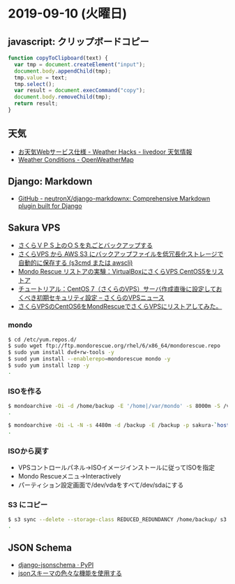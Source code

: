 # 2019-09-10 (火曜日)

## javascript: クリップボードコピー

~~~javascript
function copyToClipboard(text) {
  var tmp = document.createElement("input");
  document.body.appendChild(tmp);
  tmp.value = text;
  tmp.select();
  var result = document.execCommand("copy");
  document.body.removeChild(tmp);
  return result;
}
~~~

## 天気

- [お天気Webサービス仕様 - Weather Hacks - livedoor 天気情報](http://weather.livedoor.com/weather_hacks/webservice)
- [Weather Conditions - OpenWeatherMap](https://openweathermap.org/weather-conditions)

## Django: Markdown

- [GitHub - neutronX/django-markdownx: Comprehensive Markdown plugin built for Django](https://github.com/neutronX/django-markdownx)

## Sakura VPS

- [さくらＶＰＳ上のＯＳを丸ごとバックアップする](http://tryerror.net/tryerror/wordpress/%E3%81%95%E3%81%8F%E3%82%89%EF%BD%96%EF%BD%90%EF%BD%93%E4%B8%8A%E3%81%AE%EF%BD%8F%EF%BD%93%E3%82%92%E4%B8%B8%E3%81%94%E3%81%A8%E3%83%90%E3%83%83%E3%82%AF%E3%82%A2%E3%83%83%E3%83%97%E3%81%99%E3%82%8B)
- [さくらVPS から AWS S3 にバックアップファイルを低冗長化ストレージで自動的に保存する (s3cmd または awscli)](https://impov.hatenablog.com/entry/2015/01/03/175240)
- [Mondo Rescue リストアの実験：VirtualBoxにさくらVPS CentOS5をリストア](https://www.mogumagu.com/wp/wordpress/archives/1824)
- [チュートリアル：CentOS 7（さくらのVPS）サーバ作成直後に設定しておくべき初期セキュリティ設定 – さくらのVPSニュース](https://vps-news.sakura.ad.jp/tutorials/centos7-initial-settings/)
- [さくらVPSのCentOS6をMondRescueでさくらVPSにリストアしてみた。](https://www.mogumagu.com/wp/wordpress/archives/1830)

### mondo

~~~bash
$ cd /etc/yum.repos.d/
$ sudo wget ftp://ftp.mondorescue.org/rhel/6/x86_64/mondorescue.repo
$ sudo yum install dvd+rw-tools -y
$ suod yum install --enablerepo=mondorescue mondo -y
$ sudo yum install lzop -y
.
~~~

### ISOを作る

~~~bash
$ mondoarchive -Oi -d /home/backup -E '/home|/var/mondo' -s 8000m -S /var/mondo/scratch -T /var/mondo/tmp -p `hostname`-`date +%Y%m%d`
.
~~~

~~~bash
$ mondoarchive -Oi -L -N -s 4480m -d /backup -E /backup -p sakura-`hostname`-`date +%Y-%m-%d`
.
~~~

### ISOから戻す

- VPSコントロールパネル→ISOイメージインストールに従ってISOを指定
- Mondo Rescueメニュ→Interactively
- パーティション設定画面で/dev/vdaをすべて/dev/sdaにする

### S3 にコピー

~~~bash
$ s3 sync --delete --storage-class REDUCED_REDUNDANCY /home/backup/ s3://backup/backupISO/
.
~~~

## JSON Schema

- [django-jsonschema · PyPI](https://pypi.org/project/django-jsonschema/)
- [jsonスキーマの色々な機能を使用する](https://qiita.com/mink0212/items/b3036dc8ddfc60aa0ce8)
